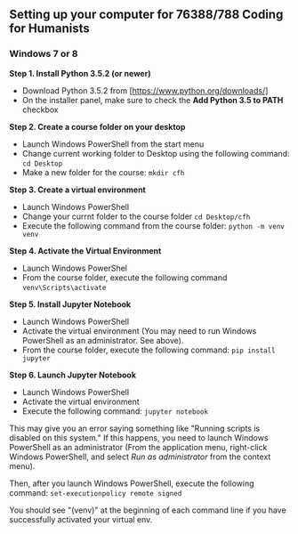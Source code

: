 

## Setting up your computer for 76388/788 Coding for Humanists

### Windows 7 or 8

**Step 1. Install Python 3.5.2 (or newer)**
- Download Python 3.5.2 from [https://www.python.org/downloads/]
- On the installer panel, make sure to check the **Add Python 3.5 to PATH** checkbox

**Step 2. Create a course folder on your desktop**
- Launch Windows PowerShell from the start menu
- Change current working folder to Desktop using the following command:
  ```cd Desktop```
- Make a new folder for the course:
  ```mkdir cfh```

**Step 3. Create a virtual environment**
- Launch Windows PowerShell
- Change your currnt folder to the course folder ```cd Desktop/cfh```
- Execute the following command from the course folder:
  ```python -m venv venv```

**Step 4. Activate the Virtual Environment**
- Launch Windows PowerShel
- From the course folder, execute the following command
  ```venv\Scripts\activate```

**Step 5. Install Jupyter Notebook**
- Launch Windows PowerShell 
- Activate the virtual environment (You may need to run Windows PowerShell as an administrator. See above).
- From the course folder, execute the following command:
  ```pip install jupyter```

**Step 6. Launch Jupyter Notebook**
- Launch Windows PowerShell
- Activate the virtual environment
- Execute the following command:
  ```jupyter notebook```

This may give you an error saying something like "Running scripts is disabled on this system." If this happens, you need to launch Windows PowerShell as an administrator (From the application menu, right-click Windows PowerShell, and select *Run as administrator* from the context menu).

Then, after you launch Windows PowerShell, execute the following command:
```set-executionpolicy remote signed```
  
You should see "(venv)" at the beginning of each command line if you have successfully activated your virtual env.  




